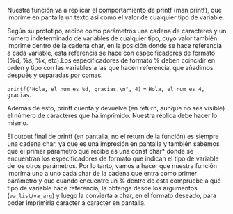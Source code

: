 Nuestra función va a replicar el comportamiento de printf (man printf), que imprime en pantalla un texto así como el valor de cualquier tipo de variable. 

Según su prototipo, recibe como parámetros una cadena de caracteres y un número indeterminado de variables de cualquier tipo, cuyo valor también imprime dentro de la cadena char, en la posición donde se hace referencia a cada variable, esta referencia se hace con especificadores de formato (%d, %s, %x, etc).Los especificadores de formato % deben coincidir en orden y tipo con las variables a las que hacen referencia, que añadimos después y separadas por comas.

`printf("Hola, el num es %d, gracias.\n", 4)` = `Hola, el num es 4, gracias.`

Además de esto, printf cuenta y devuelve (en return, aunque no sea visible) el número de caracteres que ha imprimido. Nuestra réplica debe hacer lo mismo.

El output final de printf (en pantalla, no el return de la función) es siempre una cadena char, ya que es una impresión en pantalla y también sabemos que el primer parámetro que recibe es una const char* donde se encuentran los especificadores de formato que indican el tipo de variable de los otros parámetros. 
Por lo tanto, vamos a hacer que nuestra función imprima uno a uno cada char de la cadena que entra como primer parámetro y que cuando encuentre un % dentro de esta compruebe a qué tipo de variable hace referencia, la obtenga desde los argumentos (`va_list`/`va_arg`) y luego la convierta a char, en el formato deseado, para poder imprimirla caracter a caracter en pantalla.

